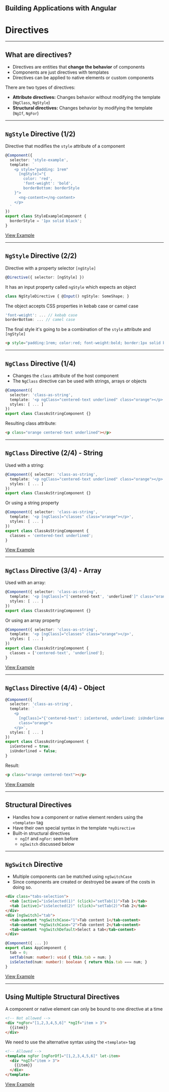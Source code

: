 <!-- .slide: data-background="./images/title-slide.jpg" -->
<!-- .slide: id="directives" -->

## Building Applications with Angular

# Directives

---
<!-- .slide: id="directives-what-are-directives" -->
## What are directives?

- Directives are entities that **change the behavior** of components
- Components are just directives with templates
- Directives can be applied to native elements or custom components

There are two types of directives:

- **Attribute directives:** Changes behavior without modifying the template (`NgClass`, `NgStyle`)
- **Structural directives:** Changes behavior by modifying the template (`NgIf`, `NgFor`)

---
<!-- .slide: id="directives-ngstyle-1" -->
## `NgStyle` Directive (1/2)

Directive that modifies the `style` attribute of a component

```ts
@Component({
  selector: 'style-example',
  template: `
    <p style="padding: 1rem"
      [ngStyle]="{
        color: 'red',
        'font-weight': 'bold',
        borderBottom: borderStyle
    }">
      <ng-content></ng-content>
    </p>
  `
})
export class StyleExampleComponent {
  borderStyle = '1px solid black';
}
```

[View Example](https://plnkr.co/edit/raYS8ou6AZru8UDc6hJs?p=preview)

---
<!-- .slide: id="directives-ngstyle-2" -->
## `NgStyle` Directive (2/2)

Directive with a property selector `[ngStyle]`

```ts
@Directive({ selector: [ngStyle] })
```

It has an input property called `ngStyle` which expects an object

```ts
class NgStyleDirective { @Input() ngStyle: SomeShape; }
```

The object accepts CSS properties in kebab case or camel case

```ts
'font-weight': ... // kebab case
borderBottom: ... // camel case
```

The final style it's going to be a combination of the `style` attribute and `[ngStyle]`

```html
<p style="padding:1rem; color:red; font-weight:bold; border:1px solid black">

```

---
<!-- .slide: id="directives-ngclass-1" -->
## `NgClass` Directive (1/4)

- Changes the `class` attribute of the host component
- The `NgClass` directive can be used with strings, arrays or objects

```ts
@Component({
  selector: 'class-as-string',
  template: '<p ngClass="centered-text underlined" class="orange"></p>',
  styles: [ ... ]
})
export class ClassAsStringComponent {}
```

Resulting class attribute:

```html
<p class="orange centered-text underlined"></p>
```

---
<!-- .slide: id="directives-ngclass-2" -->
## `NgClass` Directive (2/4) - String

Used with a string:

```ts
@Component({ selector: 'class-as-string',
  template: '<p ngClass="centered-text underlined" class="orange"></p>',
  styles: [ ... ]
})
export class ClassAsStringComponent {}
```

Or using a string property

```ts
@Component({ selector: 'class-as-string',
  template: '<p [ngClass]="classes" class="orange"></p>',
  styles: [ ... ]
})
export class ClassAsStringComponent {
  classes = 'centered-text underlined';
}
```

[View Example](https://plnkr.co/edit/uYihwapmBxNaqGDeawwS?p=preview)

---
<!-- .slide: id="directives-ngclass-3" -->
## `NgClass` Directive (3/4) - Array

Used with an array:

```ts
@Component({ selector: 'class-as-string',
  template: '<p [ngClass]="['centered-text', 'underlined']" class="orange"></p>',
  styles: [ ... ]
})
export class ClassAsStringComponent {}
```

Or using an array property

```ts
@Component({ selector: 'class-as-string',
  template: '<p [ngClass]="classes" class="orange"></p>',
  styles: [ ... ]
})
export class ClassAsStringComponent {
  classes = ['centered-text', 'underlined'];
}
```

[View Example](https://plnkr.co/edit/uYihwapmBxNaqGDeawwS?p=preview)

---
<!-- .slide: id="directives-ngclass-4" -->
## `NgClass` Directive (4/4) - Object

```ts
@Component({
  selector: 'class-as-string',
  template: `
    <p
      [ngClass]="{'centered-text': isCentered, underlined: isUnderlined}"
      class="orange">
    </p>`,
  styles: [ ... ]
})
export class ClassAsStringComponent {
  isCentered = true;
  isUnderlined = false;
}
```

Result:

```html
<p class="orange centered-text"></p>
```

[View Example](https://plnkr.co/edit/0xrwGT?p=preview)

---
<!-- .slide: id="directives-structural-directives" -->
## Structural Directives

- Handles how a component or native element renders using the `<template>` tag
- Have their own special syntax in the template `*myDirective`
- Built-in structural directives
  - `ngIf` and `ngFor`: seen before
  - `ngSwitch` discussed below

---
<!-- .slide: id="directives-ngswitch" -->
## `NgSwitch` Directive

- Multiple components can be matched using `ngSwitchCase`
- Since components are created or destroyed be aware of the costs in doing so.

```html
<div class="tabs-selection">
  <tab [active]="isSelected(1)" (click)="setTab(1)">Tab 1</tab>
  <tab [active]="isSelected(2)" (click)="setTab(2)">Tab 2</tab>
</div>
<div [ngSwitch]="tab">
  <tab-content *ngSwitchCase="1">Tab content 1</tab-content>
  <tab-content *ngSwitchCase="2">Tab content 2</tab-content>
  <tab-content *ngSwitchDefault>Select a tab</tab-content>
</div>
```

```ts
@Component({ ... })
export class AppComponent {
  tab = 0;
  setTab(num: number): void { this.tab = num; }
  isSelected(num: number): boolean { return this.tab === num; }
}
```

[View Example](https://plnkr.co/edit/MEG6RBlrF82kWNYxwFlk?p=preview)

---
<!-- .slide: id="directives-multiple-structural-directives" -->
## Using Multiple Structural Directives

A component or native element can only be bound to one directive at a time

```html
<!-- Not allowed -->
<div *ngFor="[1,2,3,4,5,6]" *ngIf="item > 3">
  {{item}}
</div>
```

We need to use the alternative syntax using the `<template>` tag

```html
<!-- Allowed -->
<template ngFor [ngForOf]="[1,2,3,4,5,6]" let-item>
  <div *ngIf="item > 3">
    {{item}}
  </div>
</template>
```

[View Example](https://plnkr.co/edit/gmIbP6s7S1pN7vDk9YHG?p=preview)
